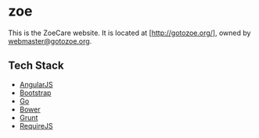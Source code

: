 zoe
===
This is the ZoeCare website.  It is located at [http://gotozoe.org/], owned by [webmaster@gotozoe.org](mailto:webmaster@gotozoe.org).

Tech Stack
----------
* [AngularJS](http://angularjs.org/)
* [Bootstrap](http://getbootstrap.com/)
* [Go](http://golang.org/)
* [Bower](http://bower.io/)
* [Grunt](http://gruntjs.com/)
* [RequireJS](http://requirejs.org/)